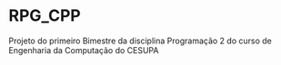 # RPG_CPP
Projeto do primeiro Bimestre da disciplina Programação 2 do curso de Engenharia da Computação do CESUPA
